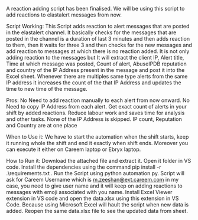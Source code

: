 A reaction adding script has been finalised. We will be using this script to add reactions to elastalert messages from now.

Script Working:
This Script adds reaction to alert messages that are posted in the elastalert channel. It basically checks for the messages that are posted in the channel is a duration of last 3 minutes and then adds reaction to them, then it waits for three 3 and then checks for the new messages and add reaction to messages at which there is no reaction added.
It is not only adding reaction to the messages but It will extract the client IP, Alert title, Time at which message was posted, Count of alert, AbuseIPDB reputation and country of the IP Address present in the message and post it into the Excel sheet. Whenever there are multiples same type alerts from the same IP address it increases the count of the that IP Address and updates the time to new time of the message.

Pros:
No Need to add reaction manually to each alert from now onward.
No Need to copy IP Address from each alert.
Get exact count of alerts in your shift by added reactions.
Reduce labour work and saves time for analysis and other tasks.
None of the IP Address is skipped.
IP count, Reputation and Country are at one place

When to Use it:
We have to start the automation when the shift starts, keep it running whole the shift and end it exactly when shift ends. Moreover you can execute it either on Careem laptop or Ebryx laptop.

How to Run it:
Download the attached file and extract it.
Open it folder in VS code.
Install the dependencies using the command pip install -r .\requirements.txt .
Run the Script using python automation.py.
Script will ask for Careem Username which is m.zeeshan@ext.careem.com in my case, you need to give user name and it will keep on adding reactions to messages with emoji associated with you name.
Install Excel Viewer extension in VS code and open the data.xlsx using this extension in VS Code. Because using Microsoft Excel will hault the script when new data is added.
Reopen the same data.xlsx file to see the updated data from sheet.